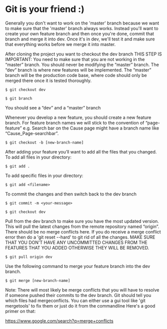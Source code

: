 # Git is your friend :)
Generally you don't want to work on the 'master' branch because we want to 
make sure that the 'master' branch always works. Instead you'll want to
create your own feature branch and then once you're done, commit that branch
and merge it into dev. Once it's in dev, we'll test it and make sure that
everything works before we merge it into master.

After cloning the project you want to checkout the dev branch
THIS STEP IS IMPORTANT: You need to make sure that you are not working in the “master” branch. You should never be modifying the “master” branch. The “dev” branch is where new features will be implemented. The “master” branch will be the production code base, where code should only be merged there once it is tested thoroughly.

```$ git checkout dev```

```$ git branch```

You should see a “dev” and a “master” branch

Whenever you develop a new feature, you should create a new feature branch.
For feature branch names we will stick to the convention of “page-feature” e.g. Search bar on the Cause page might have a branch name like “Cause_Page-searchbar”.

```$ git checkout -b [new-branch-name]```

After adding your feature you’ll want to add all the files that you changed.
To add all files in your directory:

```$ git add . ```

To add specific files in your directory:

```$ git add <filename>```

To commit the changes and then switch back to the dev branch

```$ git commit -m <your-message>```

```$ git checkout dev```


Pull from the dev branch to make sure you have the most updated version. This will pull the latest changes from the remote repository named “origin”.
There should be no merge conflicts here. If you do receive a merge conflict
error then do a 'git reset --hard' to git rid of all the changes. MAKE SURE
THAT YOU DON'T HAVE ANY UNCOMMITTED CHANGES FROM THE FEATURES THAT YOU ADDED
OTHERWISE THEY WILL BE REMOVED.

```$ git pull origin dev```

Use the following command to merge your feature branch into the dev branch.

```$ git merge [new-branch-name]```

Note: There will most likely be merge conflicts that you will have to resolve if someone pushed their commits to the dev branch.
Git should tell you which files had mergeconflicts. You can either use a gui
tool like 'git mergetools' to fix them or just do it from the commandline
Here's a good primer on that:

https://www.google.com/search?q=merge+conflicts

